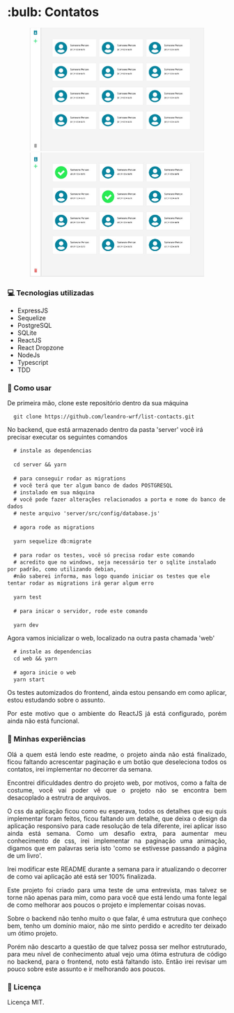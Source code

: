 <h1>
  :bulb: Contatos
</h1>
<p align="center">
  <img src="images/print-00.jpeg" width="400" />
  <img src="images/print-01.jpeg" width="400" />
</p>

### :computer: Tecnologias utilizadas

- ExpressJS
- Sequelize
- PostgreSQL
- SQLite
- ReactJS
- React Dropzone
- NodeJs
- Typescript
- TDD

### :memo: Como usar

De primeira mão, clone este repositório dentro da sua máquina

```
  git clone https://github.com/leandro-wrf/list-contacts.git
```

No backend, que está armazenado dentro da pasta 'server'
você irá precisar executar os seguintes comandos

```
  # instale as dependencias
  
  cd server && yarn

  # para conseguir rodar as migrations
  # você terá que ter algum banco de dados POSTGRESQL
  # instalado em sua máquina
  # você pode fazer alterações relacionados a porta e nome do banco de dados
  # neste arquivo 'server/src/config/database.js'

  # agora rode as migrations
  
  yarn sequelize db:migrate

  # para rodar os testes, você só precisa rodar este comando
  # acredito que no windows, seja necessário ter o sqlite instalado por padrão, como utilizando debian,
  #não saberei informa, mas logo quando iniciar os testes que ele tentar rodar as migrations irá gerar algum erro
  
  yarn test

  # para inicar o servidor, rode este comando
  
  yarn dev
```

Agora vamos inicializar o web, localizado na outra pasta
chamada 'web'

```
  # instale as dependencias
  cd web && yarn

  # agora inicie o web
  yarn start
```
<p align="justify">
  Os testes automizados do frontend, ainda estou pensando em como aplicar, estou estudando sobre o assunto.
</p>
<p align="justify">
  Por este motivo que o ambiente do ReactJS já está configurado, porém ainda não está funcional.
</p>


### :memo: Minhas experiências

<p align="justify">
  Olá a quem está lendo este readme, o projeto ainda não está finalizado, ficou faltando acrescentar paginação e um botão que deseleciona todos os contatos, irei implementar no decorrer da semana.
</p>
<p align="justify">
  Encontrei dificuldades dentro do projeto web, por motivos, como a falta de costume, você vai poder vê que o projeto não se encontra bem desacoplado a estrutra de arquivos.
</p>
<p align="justify">
  O css da aplicação ficou como eu esperava, todos os detalhes que eu quis implementar foram feitos, ficou faltando um detalhe, que deixa o design da aplicação responsivo para cade resolução de tela diferente, irei aplicar isso ainda está semana. Como um desafio extra, para aumentar meu conhecimento de css, irei implementar na paginação uma animação, digamos que em palavras seria isto 'como se estivesse passando a página de um livro'.
</p>
<p align="justify">
Irei modificar este README durante a semana para ir atualizando o decorrer de como vai aplicação até está ser 100% finalizada.
</p>
<p align="justify">
  Este projeto foi criado para uma teste de uma entrevista, mas talvez se torne não apenas para mim, como para você que está lendo uma fonte legal de como melhorar aos poucos o projeto e implementar coisas novas. 
</p>
<p align="justify">
  Sobre o backend não tenho muito o que falar, é uma estrutura que conheço bem, tenho um domínio maior, não me sinto perdido e acredito ter deixado um ótimo projeto.
</p>
<p align="justify">
  Porém não descarto a questão de que talvez possa ser melhor estruturado, para meu nível de conhecimento atual vejo uma ótima estrutura de código no backend, para o frontend, noto está faltando isto. Então irei revisar um pouco sobre este assunto e ir melhorando aos poucos.
</p>

### :memo: Licença

Licença MIT.